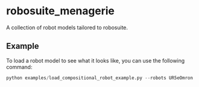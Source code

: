 # robosuite_menagerie
A collection of robot models tailored to robosuite. 




## Example

To load a robot model to see what it looks like, you can use the following command:
```python
python examples/load_compositional_robot_example.py --robots UR5eOmron  --composite-controller BASE
```